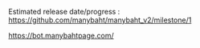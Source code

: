 Estimated release date/progress : https://github.com/manybaht/manybaht_v2/milestone/1

https://bot.manybahtpage.com/
